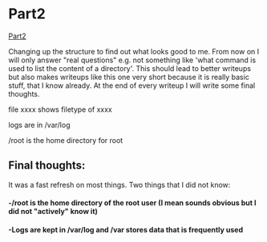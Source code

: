 # Part2

[Part2]([https://tryhackme.com/room/linuxfundamentalspart1](https://tryhackme.com/room/linuxfundamentalspart2)) 

Changing up the structure to find out what looks good to me. 
From now on I will only answer "real questions" e.g. not something like 'what command is used to list the content of a directory'.
This should lead to better writeups but also makes writeups like this one very short because it is really basic stuff, that I know already.
At the end of every writeup I will write some final thoughts.



file xxxx shows filetype of xxxx

logs are in /var/log

/root is the home directory for root

## Final thoughts:

It was a fast refresh on most things. Two things that I did not know:

#### -/root is the home directory of the root user (I mean sounds obvious but I did not "actively" know it)

#### -Logs are kept in /var/log and /var stores data that is frequently used

